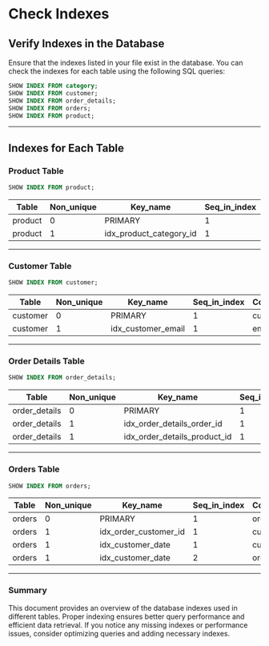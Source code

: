# Check Indexes

## Verify Indexes in the Database
Ensure that the indexes listed in your file exist in the database. You can check the indexes for each table using the following SQL queries:

```sql
SHOW INDEX FROM category;
SHOW INDEX FROM customer;
SHOW INDEX FROM order_details;
SHOW INDEX FROM orders;
SHOW INDEX FROM product;
```

---

## **Indexes for Each Table**

### **Product Table**
```sql
SHOW INDEX FROM product;
```
| Table   | Non_unique | Key_name                 | Seq_in_index | Column_name  | Collation | Cardinality | Sub_part | Packed | Null | Index_type | Comment | Index_comment | Visible | Expression |
|---------|-----------|--------------------------|--------------|--------------|-----------|-------------|----------|--------|------|------------|---------|---------------|---------|------------|
| product | 0         | PRIMARY                  | 1            | product_id   | A         | 97402       |          |        |      | BTREE      |         |               | YES     |            |
| product | 1         | idx_product_category_id  | 1            | category_id  | A         | 9           |          |        |      | BTREE      |         |               | YES     |            |

---

### **Customer Table**
```sql
SHOW INDEX FROM customer;
```
| Table    | Non_unique | Key_name              | Seq_in_index | Column_name | Collation | Cardinality | Sub_part | Packed | Null | Index_type | Comment | Index_comment | Visible | Expression |
|----------|-----------|-----------------------|--------------|-------------|-----------|-------------|----------|--------|------|------------|---------|---------------|---------|------------|
| customer | 0         | PRIMARY               | 1            | customer_id | A         | 10108       |          |        |      | BTREE      |         |               | YES     |            |
| customer | 1         | idx_customer_email    | 1            | email       | A         | 10000       |          |        |      | BTREE      |         |               | YES     |            |

---

### **Order Details Table**
```sql
SHOW INDEX FROM order_details;
```
| Table          | Non_unique | Key_name                     | Seq_in_index | Column_name      | Collation | Cardinality | Sub_part | Packed | Null | Index_type | Comment | Index_comment | Visible | Expression |
|---------------|-----------|-----------------------------|--------------|------------------|-----------|-------------|----------|--------|------|------------|---------|---------------|---------|------------|
| order_details | 0         | PRIMARY                     | 1            | order_details_id | A         | 468096       |          |        |      | BTREE      |         |               | YES     |            |
| order_details | 1         | idx_order_details_order_id  | 1            | order_id         | A         | 180633       |          |        |      | BTREE      |         |               | YES     |            |
| order_details | 1         | idx_order_details_product_id | 1            | product_id       | A         | 98855        |          |        |      | BTREE      |         |               | YES     |            |

---

### **Orders Table**
```sql
SHOW INDEX FROM orders;
```
| Table  | Non_unique | Key_name               | Seq_in_index | Column_name  | Collation | Cardinality | Sub_part | Packed | Null | Index_type | Comment | Index_comment | Visible | Expression |
|--------|-----------|------------------------|--------------|--------------|-----------|-------------|----------|--------|------|------------|---------|---------------|---------|------------|
| orders | 0         | PRIMARY                | 1            | order_id     | A         | 187880       |          |        |      | BTREE      |         |               | YES     |            |
| orders | 1         | idx_order_customer_id  | 1            | customer_id  | A         | 10047        |          |        |      | BTREE      |         |               | YES     |            |
| orders | 1         | idx_customer_date      | 1            | customer_id  | A         | 9945         |          |        |      | BTREE      |         |               | YES     |            |
| orders | 1         | idx_customer_date      | 2            | order_date   | A         | 199512       |          |        |      | BTREE      |         |               | YES     |            |

---

### **Summary**
This document provides an overview of the database indexes used in different tables. Proper indexing ensures better query performance and efficient data retrieval. If you notice any missing indexes or performance issues, consider optimizing queries and adding necessary indexes.
